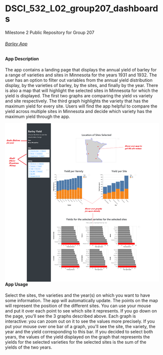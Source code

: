 # DSCI_532_L02_group207_dashboards
Milestone 2 Public Repository for Group 207

###### [Barley App](https://barley-app.herokuapp.com/)

#### App Description 

The app contains a landing page that displays the annual yield of barley for a range of varieties and sites in Minnesota for the years 1931 and 1932.  The user has an option to filter out variables from the annual yield distribution display, by the varieties of barley, by the sites, and finally by the year. There is also a map that will highlight the selected sites in Minnesota for which the yield is displayed. The first two graphs are comparing the yield vs variety and site respectively. The third graph highlights the variety that has the maximum yield for every site. Users will find the app helpful to compare the yield across multiple sites in Minnesota and decide which variety has the maximum yield through the app. 
 
 <img src="./img/barley-app-final.png" alt="App Screenshot" style="float: left; margin-right: 10px;" />

 #### App Usage

Select the sites, the varieties and the year(s) on which you want to have some information. The app will automatically update.
The points on the map will represent the position of the different sites. You can use your mouse and put it over each point to see which site it represents. If you go down on the page, you'll see the 3 graphs described above. Each graph is interactive: you can zoom out on it to see the values more precisely. If you put your mouse over one bar of a graph, you'll see the site, the variety, the year and the yield corresponding to this bar. If you decided to select both years, the values of the yield displayed on the graph that represents the yields for the selected varieties for the selected sites is the sum of the yields of the two years.






